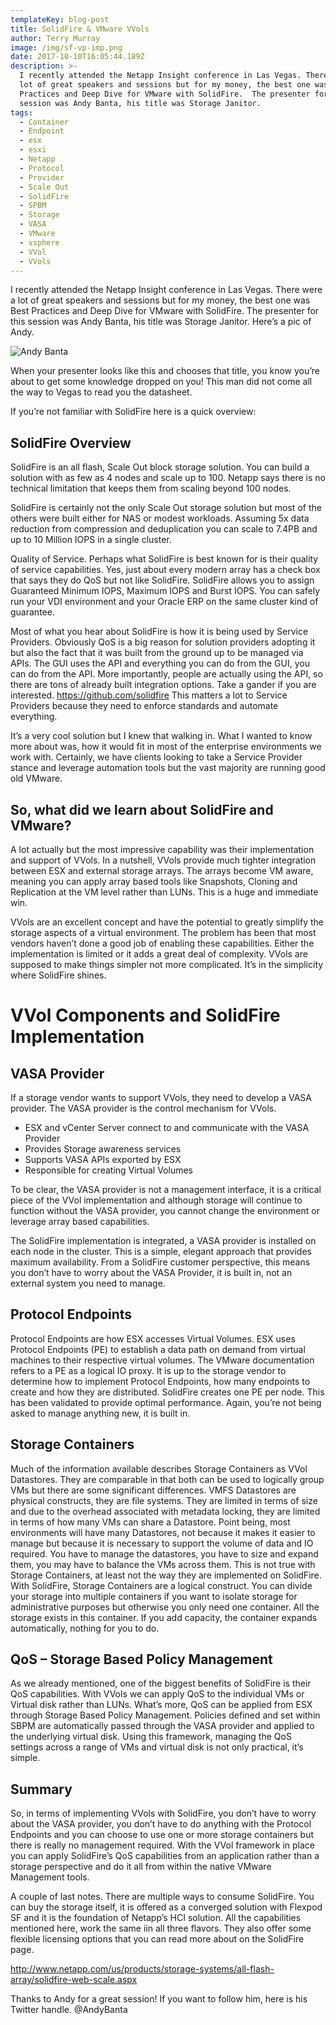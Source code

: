 ```yaml
---
templateKey: blog-post
title: SolidFire & VMware VVols
author: Terry Murray
image: /img/sf-vp-imp.png
date: 2017-10-10T16:05:44.189Z
description: >-
  I recently attended the Netapp Insight conference in Las Vegas. There were a
  lot of great speakers and sessions but for my money, the best one was Best
  Practices and Deep Dive for VMware with SolidFire.  The presenter for this
  session was Andy Banta, his title was Storage Janitor.  
tags:
  - Container
  - Endpoint
  - esx
  - esxi
  - Netapp
  - Protocol
  - Provider
  - Scale Out
  - SolidFire
  - SPBM
  - Storage
  - VASA
  - VMware
  - vsphere
  - VVol
  - VVols
---
```

I recently attended the Netapp Insight conference in Las Vegas. There were a lot of great speakers and sessions but for my money, the best one was Best Practices and Deep Dive for VMware with SolidFire.  The presenter for this session was Andy Banta, his title was Storage Janitor.  Here’s a pic of Andy.

![Andy Banta](/img/andy-banta-300x226.jpg)

When your presenter looks like this and chooses that title, you know you’re about to get some knowledge dropped on you! This man did not come all the way to Vegas to read you the datasheet.

If you’re not familiar with SolidFire here is a quick overview:

## **SolidFire Overview**

SolidFire is an all flash, Scale Out block storage solution. You can build a solution with as few as 4 nodes and scale up to 100. Netapp says there is no technical limitation that keeps them from scaling beyond 100 nodes.

SolidFire is certainly not the only Scale Out storage solution but most of the others were built either for NAS or modest workloads. Assuming 5x data reduction from compression and deduplication you can scale to 7.4PB and up to 10 Million IOPS in a single cluster.

Quality of Service. Perhaps what SolidFire is best known for is their quality of service capabilities. Yes, just about every modern array has a check box that says they do QoS but not like SolidFire. SolidFire allows you to assign Guaranteed Minimum IOPS, Maximum IOPS and Burst IOPS. You can safely run your VDI environment and your Oracle ERP on the same cluster kind of guarantee.

Most of what you hear about SolidFire is how it is being used by Service Providers. Obviously QoS is a big reason for solution providers adopting it but also the fact that it was built from the ground up to be managed via APIs. The GUI uses the API and everything you can do from the GUI, you can do from the API. More importantly, people are actually using the API, so there are tons of already built integration options. Take a gander if you are interested. <https://github.com/solidfire>  This matters a lot to Service Providers because they need to enforce standards and automate everything.

It’s a very cool solution but I knew that walking in. What I wanted to know more about was, how it would fit in most of the enterprise environments we work with. Certainly, we have clients looking to take a Service Provider stance and leverage automation tools but the vast majority are running good old VMware.

## **So, what did we learn about SolidFire and VMware?**

A lot actually but the most impressive capability was their implementation and support of VVols. In a nutshell, VVols provide much tighter integration between ESX and external storage arrays. The arrays become VM aware, meaning you can apply array based tools like Snapshots, Cloning and Replication at the VM level rather than LUNs.  This is a huge and immediate win.

VVols are an excellent concept and have the potential to greatly simplify the storage aspects of a virtual environment. The problem has been that most vendors haven’t done a good job of enabling these capabilities. Either the implementation is limited or it adds a great deal of complexity. VVols are supposed to make things simpler not more complicated. It’s in the simplicity where SolidFire shines.

# **VVol Components and SolidFire Implementation**

## **VASA Provider**

If a storage vendor wants to support VVols, they need to develop a VASA provider. The VASA provider is the control mechanism for VVols.

* ESX and vCenter Server connect to and communicate with the VASA Provider
* Provides Storage awareness services
* Supports VASA APIs exported by ESX
* Responsible for creating Virtual Volumes

To be clear, the VASA provider is not a management interface, it is a critical piece of the VVol implementation and although storage will continue to function without the VASA provider, you cannot change the environment or leverage array based capabilities.

The SolidFire implementation is integrated,   a VASA provider is installed on each node in the cluster.  This is a simple, elegant approach that provides maximum availability. From a SolidFire customer perspective, this means you don’t have to worry about the VASA Provider, it is built in, not an external system you need to manage.

## **Protocol Endpoints**

Protocol Endpoints are how ESX accesses Virtual Volumes. ESX uses Protocol Endpoints (PE) to establish a data path on demand from virtual machines to their respective virtual volumes. The VMware documentation refers to a PE as a logical IO proxy. It is up to the storage vendor to determine how to implement Protocol Endpoints, how many endpoints to create and how they are distributed. SolidFire creates one PE per node. This has been validated to provide optimal performance.  Again, you’re not being asked to manage anything new, it is built in.

## **Storage Containers**

Much of the information available describes Storage Containers as VVol Datastores. They are comparable in that both can be used to logically group VMs but there are some significant differences. VMFS Datastores are physical constructs, they are file systems.  They are limited in terms of size and due to the overhead associated with metadata locking, they are limited in terms of how many VMs can share a Datastore. Point being, most environments will have many Datastores, not because it makes it easier to manage but because it is necessary to support the volume of data and IO required.  You have to manage the datastores, you have to size and expand them, you may have to balance the VMs across them. This is not true with Storage Containers, at least not the way they are implemented on SolidFire. With SolidFire, Storage Containers are a logical construct. You can divide your storage into multiple containers if you want to isolate storage for administrative purposes but otherwise you only need one container. All the storage exists in this container. If you add capacity, the container expands automatically, nothing for you to do.

## **QoS – Storage Based Policy Management**

As we already mentioned, one of the biggest benefits of SolidFire is their QoS capabilities. With VVols we can apply QoS to the individual VMs or Virtual disk rather than LUNs. What’s more, QoS can be applied from ESX through Storage Based Policy Management. Policies defined and set within SBPM are automatically passed through the VASA provider and applied to the underlying virtual disk. Using this framework, managing the QoS settings across a range of VMs and virtual disk is not only practical, it’s simple.

## **Summary**

So, in terms of implementing VVols with SolidFire, you don’t have to worry about the VASA provider, you don’t have to do anything with the Protocol Endpoints and you can choose to use one or more storage containers but there is really no management required. With the VVol framework in place you can apply SolidFire’s QoS capabilities from an application rather than a storage perspective and do it all from within the native VMware Management tools.

A couple of last notes. There are multiple ways to consume SolidFire. You can buy the storage itself, it is offered as a converged solution with Flexpod SF and it is the foundation of Netapp’s HCI solution. All the capabilities mentioned here, work the same iin all three flavors.  They also offer some flexible licensing options that you can read more about on the SolidFire page.

<http://www.netapp.com/us/products/storage-systems/all-flash-array/solidfire-web-scale.aspx>

Thanks to Andy for a great session! If you want to follow him, here is his Twitter handle. @AndyBanta
